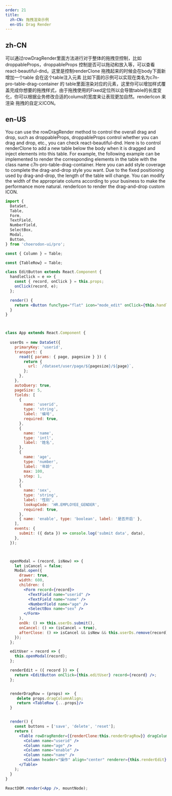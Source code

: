 ```yaml
---
order: 21
title:
  zh-CN: 拖拽渲染示例
  en-US: Drag Render
---
```


## zh-CN

可以通过rowDragRender里面方法进行对于整体的拖拽空控制，比如droppableProps，droppableProps 控制是否可以拖动和放入等，可以查看react-beautiful-dnd。这里是控制renderClone	拖拽起来的时候会在body下面新增加一个table 会在这个table注入元素	比如下面的示例可以实现在类名为c7n-pro-table-drag-container 的 table里面渲染对应的元素，这里你可以增加样式覆盖完成你想要的拖拽样式，由于拖拽使用的Fixed定位所以会导致table的长度变化，你可以根据业务修改合适的colums的宽度来让表现更加自然。renderIcon 来渲染 拖拽的自定义ICON。


## en-US

You can use the rowDragRender method to control the overall drag and drop, such as droppableProps, droppableProps control whether you can drag and drop, etc., you can check react-beautiful-dnd. Here is to control renderClone to add a new table below the body when it is dragged and inject elements into this table. For example, the following example can be implemented to render the corresponding elements in the table with the class name c7n-pro-table-drag-container. Here you can add style coverage to complete the drag-and-drop style you want. Due to the fixed positioning used by drag-and-drop, the length of the table will change. You can modify the width of the appropriate colums according to your business to make the performance more natural. renderIcon to render the drag-and-drop custom ICON.

```jsx
import {
  DataSet,
  Table,
  Form,
  TextField,
  NumberField,
  SelectBox,
  Modal,
  Button,
} from 'choerodon-ui/pro';

const { Column } = Table;

const {TableRow} = Table;

class EditButton extends React.Component {
  handleClick = e => {
    const { record, onClick } = this.props;
    onClick(record, e);
  };

  render() {
    return <Button funcType="flat" icon="mode_edit" onClick={this.handleClick} size="small" />;
  }
}



class App extends React.Component {
  
  userDs = new DataSet({
    primaryKey: 'userid',
    transport: {
      read({ params: { page, pagesize } }) {
        return {
          url: `/dataset/user/page/${pagesize}/${page}`,
        };
      },
    },
    autoQuery: true,
    pageSize: 5,
    fields: [
      {
        name: 'userid',
        type: 'string',
        label: '编号',
        required: true,
      },
      {
        name: 'name',
        type: 'intl',
        label: '姓名',
      },
      {
        name: 'age',
        type: 'number',
        label: '年龄',
        max: 100,
        step: 1,
      },
      {
        name: 'sex',
        type: 'string',
        label: '性别',
        lookupCode: 'HR.EMPLOYEE_GENDER',
        required: true,
      },
      { name: 'enable', type: 'boolean', label: '是否开启' },
    ],
    events: {
      submit: ({ data }) => console.log('submit data', data),
    },
  });



  openModal = (record, isNew) => {
    let isCancel = false;
    Modal.open({
      drawer: true,
      width: 600,
      children: (
        <Form record={record}>
          <TextField name="userid" />
          <TextField name="name" />
          <NumberField name="age" />
          <SelectBox name="sex" />
        </Form>
      ),
      onOk: () => this.userDs.submit(),
      onCancel: () => (isCancel = true),
      afterClose: () => isCancel && isNew && this.userDs.remove(record),
    });
  };

  editUser = record => {
    this.openModal(record);
  };

  renderEdit = ({ record }) => {
    return <EditButton onClick={this.editUser} record={record} />;
  };


  renderDragRow = (props) =>  {
     delete props.dragColumnAlign;
     return <TableRow {...props}/>
  }


  render() {
    const buttons = ['save', 'delete', 'reset'];
    return (
      <Table rowDragRender={{renderClone:this.renderDragRow}} dragColumnAlign="left" rowDraggable  key="user" buttons={buttons} dataSet={this.userDs} pristine>
        <Column name="userid" />
        <Column name="age" />
        <Column name="enable" />
        <Column name="name" />
        <Column header="操作" align="center" renderer={this.renderEdit} lock="right" />
      </Table>
    );
  }
}

ReactDOM.render(<App />, mountNode);
```
